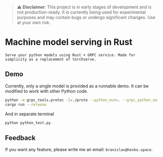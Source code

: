 > ⚠️ **Disclaimer**: This project is in early stages of development and is not production-ready. It is currently being used for experimental purposes and may contain bugs or undergo significant changes. Use at your own risk.


# Machine model serving in Rust

```
Serve your python models using Rust + GRPC service. Made for simplicity as a replacement of torchserve.
```


## Demo
Currently, only a single model is provided as a runnable demo. It can be modified to work with other Python code.

```bash
python -m grpc_tools.protoc -I=./proto --python_out=. --grpc_python_out=. ./proto/predict.proto
cargo run --release
```

And in separate terminal

```bash
python python_test.py
```


## Feedback
If you want any feature, please write me an email: `branislav@hesko.space`.